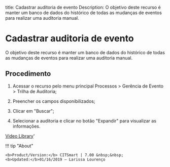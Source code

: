 title: Cadastrar auditoria de evento
Description: O objetivo deste recurso é manter um banco de dados do histórico de todas as mudanças de eventos para realizar uma auditoria manual. 
# Cadastrar auditoria de evento

O objetivo deste recurso é manter um banco de dados do histórico de todas as mudanças de eventos para realizar uma auditoria manual.


Procedimento
----------------

1.  Acessar o recurso pelo menu principal Processos \> Gerência de Evento \>
    Trilha de Auditoria;

2.  Preencher os campos disponibilizados;

3.  Clicar em "Buscar";

4.  Selecionar a auditoria e clicar no botão "Expandir" para visualizar as
    informações.

<i class='fa fa-youtube-play  fa-2x' style='color:#97ce17;vertical-align: middle;'> </i> [Video Library](https://www.youtube.com/playlist?list=PLB5qK2uzf2RNrFw2L_38FJbcLKv44S4fs)'

!!! tip "About"

    <b>Product/Version:</b> CITSmart | 7.00 &nbsp;&nbsp;
    <b>Updated:</b>01/16/2019 – Larissa Lourenço
